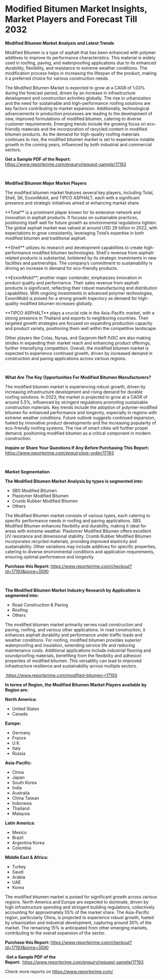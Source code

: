 <p><h1>Modified Bitumen Market Insights, Market Players and Forecast Till 2032</h1></p><p><strong>Modified Bitumen Market Analysis and Latest Trends</strong></p>
<p><p>Modified Bitumen is a type of asphalt that has been enhanced with polymer additives to improve its performance characteristics. This material is widely used in roofing, paving, and waterproofing applications due to its enhanced durability, flexibility, and resistance to extreme weather conditions. The modification process helps in increasing the lifespan of the product, making it a preferred choice for various construction needs.</p><p>The Modified Bitumen Market is expected to grow at a CAGR of 1.03% during the forecast period, driven by an increase in infrastructure development and construction activities globally. The rise in urbanization and the need for sustainable and high-performance roofing solutions are key factors contributing to market expansion. Additionally, technological advancements in production processes are leading to the development of new, improved formulations of modified bitumen, catering to diverse customer requirements. Emerging trends include the growing focus on eco-friendly materials and the incorporation of recycled content in modified bitumen products. As the demand for high-quality roofing materials continues to rise, the modified bitumen market is set to experience notable growth in the coming years, influenced by both industrial and commercial sectors.</p></p>
<p><strong>Get a Sample PDF of the Report:&nbsp;</strong> <a href="https://www.reportprime.com/enquiry/request-sample/17193?utm_campaign=2809&utm_medium=2&utm_source=Github&utm_content=ia&utm_term=18032025&utm_id=modified-bitumen">https://www.reportprime.com/enquiry/request-sample/17193</a></p>
<p>&nbsp;</p>
<p><strong>Modified Bitumen Major Market Players</strong></p>
<p><p>The modified bitumen market features several key players, including Total, Shell, SK, ExxonMobil, and TIPCO ASPHALT, each with a significant presence and strategic initiatives aimed at enhancing market share.</p><p>**Total** is a prominent player known for its extensive network and innovation in asphalt products. It focuses on sustainable practices, positioning itself well for future growth as environmental regulations tighten. The global asphalt market was valued at around USD 29 billion in 2022, with expectations to grow consistently, leveraging Total’s expertise in both modified bitumen and traditional asphalt.</p><p>**Shell** utilizes its research and development capabilities to create high-performance modified bitumen technologies. Shell's revenue from asphalt-related products is substantial, bolstered by its strategic investments in new facilities and partnerships. The company’s commitment to sustainability is driving an increase in demand for eco-friendly products.</p><p>**ExxonMobil**, another major contender, emphasizes innovation in product quality and performance. Their sales revenue from asphalt products is significant, reflecting their robust manufacturing and distribution capabilities. With ongoing investments in advanced polymer technologies, ExxonMobil is poised for a strong growth trajectory as demand for high-quality modified bitumen increases globally.</p><p>**TIPCO ASPHALT** plays a crucial role in the Asia-Pacific market, with a strong presence in Thailand and exports to neighboring countries. Their targeted growth strategies are focused on expanding production capacity and product variety, positioning them well within the competitive landscape.</p><p>Other players like Colas, Nynas, and Gazprom Neft PJSC are also making strides in expanding their market reach and enhancing product offerings, further intensifying competition. Overall, the modified bitumen market is expected to experience continued growth, driven by increased demand in construction and paving applications across various regions.</p></p>
<p>&nbsp;</p>
<p><strong>What Are The Key Opportunities For Modified Bitumen Manufacturers?</strong></p>
<p><p>The modified bitumen market is experiencing robust growth, driven by increasing infrastructure development and rising demand for durable roofing solutions. In 2023, the market is projected to grow at a CAGR of around 5.5%, influenced by stringent regulations promoting sustainable construction materials. Key trends include the adoption of polymer-modified bitumen for enhanced performance and longevity, especially in regions with extreme weather conditions. Future outlook suggests continued expansion, fueled by innovative product developments and the increasing popularity of eco-friendly roofing systems. The rise of smart cities will further propel demand, positioning modified bitumen as a critical component in modern construction.</p></p>
<p><strong>Inquire or Share Your Questions If Any Before Purchasing This Report:</strong> <a href="https://www.reportprime.com/enquiry/pre-order/17193?utm_campaign=2809&utm_medium=2&utm_source=Github&utm_content=ia&utm_term=18032025&utm_id=modified-bitumen">https://www.reportprime.com/enquiry/pre-order/17193</a></p>
<p>&nbsp;</p>
<p><strong>Market Segmentation</strong></p>
<p><strong>The Modified Bitumen Market Analysis by types is segmented into:</strong></p>
<p><ul><li>SBS Modified Bitumen</li><li>Plastomer Modified Bitumen</li><li>Crumb Rubber Modified Bitumen</li><li>Others</li></ul></p>
<p><p>The Modified Bitumen market consists of various types, each catering to specific performance needs in roofing and paving applications. SBS Modified Bitumen enhances flexibility and durability, making it ideal for areas with extreme weather. Plastomer Modified Bitumen offers excellent UV resistance and dimensional stability. Crumb Rubber Modified Bitumen incorporates recycled materials, providing improved elasticity and sustainability. Other variations may include additives for specific properties, catering to diverse environmental conditions and application requirements, ensuring optimal performance and longevity.</p></p>
<p><strong>Purchase this Report:&nbsp;</strong><a href="https://www.reportprime.com/checkout?id=17193&price=3590&utm_campaign=2809&utm_medium=2&utm_source=Github&utm_content=ia&utm_term=18032025&utm_id=modified-bitumen">https://www.reportprime.com/checkout?id=17193&price=3590</a></p>
<p>&nbsp;</p>
<p><strong>The Modified Bitumen Market Industry Research by Application is segmented into:</strong></p>
<p><ul><li>Road Construction & Paving</li><li>Roofing</li><li>Others</li></ul></p>
<p><p>The modified bitumen market primarily serves road construction and paving, roofing, and various other applications. In road construction, it enhances asphalt durability and performance under traffic loads and weather conditions. For roofing, modified bitumen provides superior waterproofing and insulation, extending service life and reducing maintenance costs. Additional applications include industrial flooring and soundproofing materials, benefiting from the flexibility and adhesion properties of modified bitumen. This versatility can lead to improved infrastructure resilience and sustainability across multiple sectors.</p></p>
<p><a href="https://www.reportprime.com/modified-bitumen-r17193?utm_campaign=2809&utm_medium=2&utm_source=Github&utm_content=ia&utm_term=18032025&utm_id=modified-bitumen">&nbsp;https://www.reportprime.com/modified-bitumen-r17193</a></p>
<p><strong>In terms of Region, the Modified Bitumen Market Players available by Region are:</strong></p>
<p>
    <p> <strong> North America: </strong>
        <ul>
            <li>United States</li>
            <li>Canada</li>
        </ul>
        </p> 
    <p> <strong> Europe: </strong>
        <ul>
            <li>Germany</li>
            <li>France</li>
            <li>U.K.</li>
            <li>Italy</li>
            <li>Russia</li>
        </ul>
        </p> 
    <p> <strong> Asia-Pacific: </strong>
        <ul>
            <li>China</li>
            <li>Japan</li>
            <li>South Korea</li>
            <li>India</li>
            <li>Australia</li>
            <li>China Taiwan</li>
            <li>Indonesia</li>
            <li>Thailand</li>
            <li>Malaysia</li>
        </ul>
        </p> 
    <p> <strong> Latin America: </strong>
        <ul>
            <li>Mexico</li>
            <li>Brazil</li>
            <li>Argentina Korea</li>
            <li>Colombia</li>
        </ul>
        </p> 
    <p> <strong> Middle East & Africa: </strong>
        <ul>
            <li>Turkey</li>
            <li>Saudi</li>
            <li>Arabia</li>
            <li>UAE</li>
            <li>Korea</li>
        </ul>
    </p>
    </p>
<p><p>The modified bitumen market is poised for significant growth across various regions. North America and Europe are expected to dominate, driven by high infrastructure spending and stringent building regulations, collectively accounting for approximately 55% of the market share. The Asia-Pacific region, particularly China, is projected to experience robust growth, fueled by urbanization and industrial development, capturing around 30% of the market. The remaining 15% is anticipated from other emerging markets, contributing to the overall expansion of the sector.</p></p>
<p><strong>Purchase this Report: </strong><a href="https://www.reportprime.com/checkout?id=17193&price=3590&utm_campaign=2809&utm_medium=2&utm_source=Github&utm_content=ia&utm_term=18032025&utm_id=modified-bitumen">https://www.reportprime.com/checkout?id=17193&price=3590</a></p>
<p>&nbsp;<strong>Get a Sample PDF of the Report:&nbsp;&nbsp;</strong><a href="https://www.reportprime.com/enquiry/request-sample/17193?utm_campaign=2809&utm_medium=2&utm_source=Github&utm_content=ia&utm_term=18032025&utm_id=modified-bitumen">https://www.reportprime.com/enquiry/request-sample/17193</a></p>
<p><strong></strong></p>
<p>Check more reports on <a href="https://www.reportprime.com/?utm_campaign=2809&utm_medium=2&utm_source=Github&utm_content=ia&utm_term=18032025&utm_id=modified-bitumen">https://www.reportprime.com/</a></p>